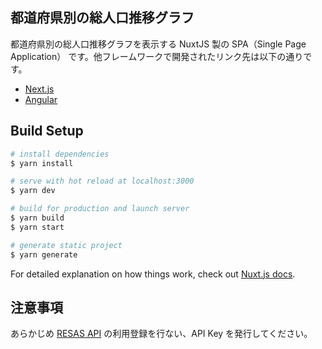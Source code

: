 ## 都道府県別の総人口推移グラフ

都道府県別の総人口推移グラフを表示する NuxtJS 製の SPA（Single Page Application） です。他フレームワークで開発されたリンク先は以下の通りです。

- [Next.js](https://github.com/toshifumiimanishi/yumemi-codecheck/tree/master-nextjs)
- [Angular](https://github.com/toshifumiimanishi/yumemi-codecheck/tree/master-angular)

## Build Setup

``` bash
# install dependencies
$ yarn install

# serve with hot reload at localhost:3000
$ yarn dev

# build for production and launch server
$ yarn build
$ yarn start

# generate static project
$ yarn generate
```

For detailed explanation on how things work, check out [Nuxt.js docs](https://nuxtjs.org).

## 注意事項

あらかじめ [RESAS API](https://opendata.resas-portal.go.jp/) の利用登録を行ない、API Key を発行してください。
